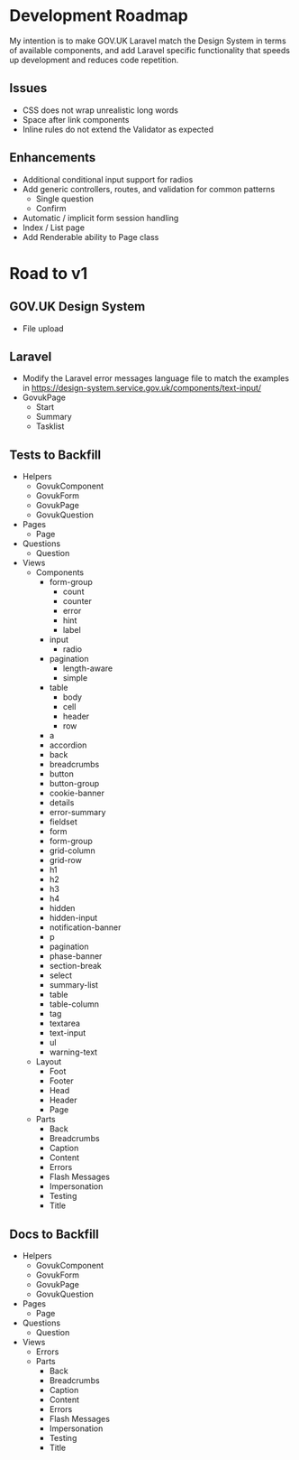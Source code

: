 # Development Roadmap

My intention is to make GOV.UK Laravel match the Design System in terms of available components, and add Laravel specific functionality that speeds up development and reduces code repetition.

## Issues

* CSS does not wrap unrealistic long words
* Space after link components
* Inline rules do not extend the Validator as expected

## Enhancements

* Additional conditional input support for radios
* Add generic controllers, routes, and validation for common patterns
    * Single question
    * Confirm
* Automatic / implicit form session handling
* Index / List page
* Add Renderable ability to Page class

# Road to v1

## GOV.UK Design System

* File upload

## Laravel

* Modify the Laravel error messages language file to match the examples in https://design-system.service.gov.uk/components/text-input/
* GovukPage
    * Start
    * Summary
    * Tasklist

## Tests to Backfill

* Helpers
    * GovukComponent
    * GovukForm
    * GovukPage
    * GovukQuestion
* Pages
    * Page
* Questions
    * Question
* Views
    * Components
        * form-group
            * count
            * counter
            * error
            * hint
            * label
        * input
            * radio
        * pagination
            * length-aware
            * simple
        * table
            * body
            * cell
            * header
            * row
        * a
        * accordion
        * back
        * breadcrumbs
        * button
        * button-group
        * cookie-banner
        * details
        * error-summary
        * fieldset
        * form
        * form-group
        * grid-column
        * grid-row
        * h1
        * h2
        * h3
        * h4
        * hidden
        * hidden-input
        * notification-banner
        * p
        * pagination
        * phase-banner
        * section-break
        * select
        * summary-list
        * table
        * table-column
        * tag
        * textarea
        * text-input
        * ul
        * warning-text
    * Layout
        * Foot
        * Footer
        * Head
        * Header
        * Page
    * Parts
        * Back
        * Breadcrumbs
        * Caption
        * Content
        * Errors
        * Flash Messages
        * Impersonation
        * Testing
        * Title

## Docs to Backfill

* Helpers
    * GovukComponent
    * GovukForm
    * GovukPage
    * GovukQuestion
* Pages
    * Page
* Questions
    * Question
* Views
    * Errors
    * Parts
        * Back
        * Breadcrumbs
        * Caption
        * Content
        * Errors
        * Flash Messages
        * Impersonation
        * Testing
        * Title
    
